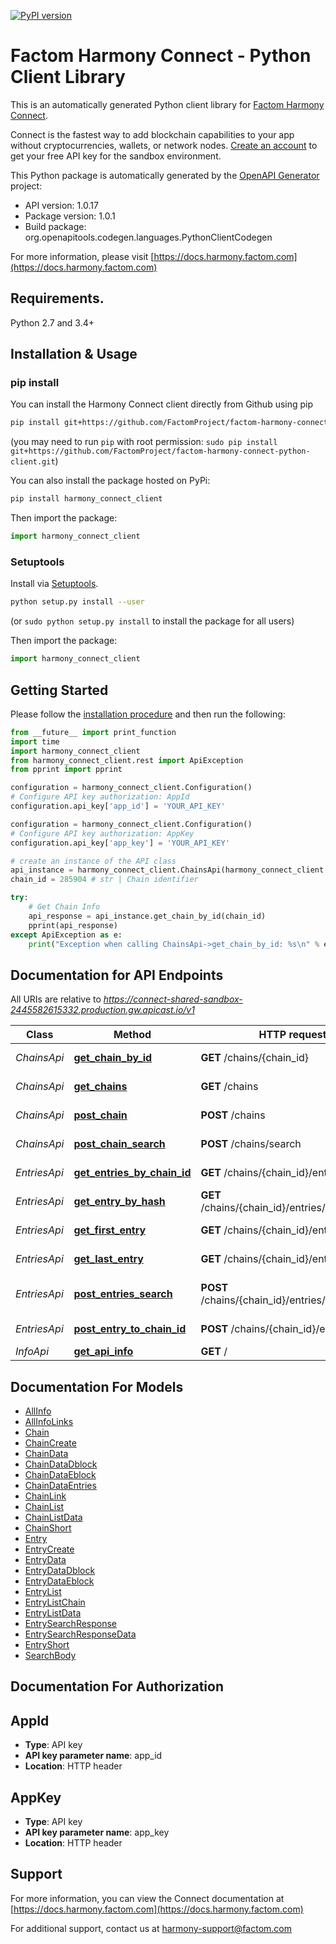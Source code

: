 [![PyPI version](https://badge.fury.io/py/harmony-connect-client.svg)](https://badge.fury.io/py/harmony-connect-client)
# Factom Harmony Connect - Python Client Library

This is an automatically generated Python client library for [Factom Harmony Connect](https://www.factom.com/products/harmony-connect/).

Connect is the fastest way to add blockchain capabilities to your app without cryptocurrencies, wallets, or network nodes. [Create an account](https://account.factom.com/) to get your free API key for the sandbox environment.

This Python package is automatically generated by the [OpenAPI Generator](https://openapi-generator.tech) project:

- API version: 1.0.17
- Package version: 1.0.1
- Build package: org.openapitools.codegen.languages.PythonClientCodegen

For more information, please visit [https://docs.harmony.factom.com](https://docs.harmony.factom.com)

## Requirements.

Python 2.7 and 3.4+

## Installation & Usage
### pip install

You can install the Harmony Connect client directly from Github using pip

```sh
pip install git+https://github.com/FactomProject/factom-harmony-connect-python-client.git
```
(you may need to run `pip` with root permission: `sudo pip install git+https://github.com/FactomProject/factom-harmony-connect-python-client.git`)

You can also install the package hosted on PyPi:

```sh
pip install harmony_connect_client
```

Then import the package:
```python
import harmony_connect_client 
```

### Setuptools

Install via [Setuptools](http://pypi.python.org/pypi/setuptools).

```sh
python setup.py install --user
```
(or `sudo python setup.py install` to install the package for all users)

Then import the package:
```python
import harmony_connect_client
```

## Getting Started

Please follow the [installation procedure](#installation--usage) and then run the following:

```python
from __future__ import print_function
import time
import harmony_connect_client
from harmony_connect_client.rest import ApiException
from pprint import pprint

configuration = harmony_connect_client.Configuration()
# Configure API key authorization: AppId
configuration.api_key['app_id'] = 'YOUR_API_KEY'

configuration = harmony_connect_client.Configuration()
# Configure API key authorization: AppKey
configuration.api_key['app_key'] = 'YOUR_API_KEY'

# create an instance of the API class
api_instance = harmony_connect_client.ChainsApi(harmony_connect_client.ApiClient(configuration))
chain_id = 285904 # str | Chain identifier

try:
    # Get Chain Info
    api_response = api_instance.get_chain_by_id(chain_id)
    pprint(api_response)
except ApiException as e:
    print("Exception when calling ChainsApi->get_chain_by_id: %s\n" % e)

```

## Documentation for API Endpoints

All URIs are relative to *https://connect-shared-sandbox-2445582615332.production.gw.apicast.io/v1*

Class | Method | HTTP request | Description
------------ | ------------- | ------------- | -------------
*ChainsApi* | [**get_chain_by_id**](docs/ChainsApi.md#get_chain_by_id) | **GET** /chains/{chain_id} | Get Chain Info
*ChainsApi* | [**get_chains**](docs/ChainsApi.md#get_chains) | **GET** /chains | Get All Chains
*ChainsApi* | [**post_chain**](docs/ChainsApi.md#post_chain) | **POST** /chains | Create a Chain
*ChainsApi* | [**post_chain_search**](docs/ChainsApi.md#post_chain_search) | **POST** /chains/search | Search Chains
*EntriesApi* | [**get_entries_by_chain_id**](docs/EntriesApi.md#get_entries_by_chain_id) | **GET** /chains/{chain_id}/entries | Get Chain&#39;s Entries
*EntriesApi* | [**get_entry_by_hash**](docs/EntriesApi.md#get_entry_by_hash) | **GET** /chains/{chain_id}/entries/{entry_hash} | Get Entry Info
*EntriesApi* | [**get_first_entry**](docs/EntriesApi.md#get_first_entry) | **GET** /chains/{chain_id}/entries/first | Get Chain&#39;s First Entry
*EntriesApi* | [**get_last_entry**](docs/EntriesApi.md#get_last_entry) | **GET** /chains/{chain_id}/entries/last | Get Chain&#39;s Last Entry
*EntriesApi* | [**post_entries_search**](docs/EntriesApi.md#post_entries_search) | **POST** /chains/{chain_id}/entries/search | Search Chain&#39;s Entries
*EntriesApi* | [**post_entry_to_chain_id**](docs/EntriesApi.md#post_entry_to_chain_id) | **POST** /chains/{chain_id}/entries | Create an Entry
*InfoApi* | [**get_api_info**](docs/InfoApi.md#get_api_info) | **GET** / | API Info


## Documentation For Models

 - [AllInfo](docs/AllInfo.md)
 - [AllInfoLinks](docs/AllInfoLinks.md)
 - [Chain](docs/Chain.md)
 - [ChainCreate](docs/ChainCreate.md)
 - [ChainData](docs/ChainData.md)
 - [ChainDataDblock](docs/ChainDataDblock.md)
 - [ChainDataEblock](docs/ChainDataEblock.md)
 - [ChainDataEntries](docs/ChainDataEntries.md)
 - [ChainLink](docs/ChainLink.md)
 - [ChainList](docs/ChainList.md)
 - [ChainListData](docs/ChainListData.md)
 - [ChainShort](docs/ChainShort.md)
 - [Entry](docs/Entry.md)
 - [EntryCreate](docs/EntryCreate.md)
 - [EntryData](docs/EntryData.md)
 - [EntryDataDblock](docs/EntryDataDblock.md)
 - [EntryDataEblock](docs/EntryDataEblock.md)
 - [EntryList](docs/EntryList.md)
 - [EntryListChain](docs/EntryListChain.md)
 - [EntryListData](docs/EntryListData.md)
 - [EntrySearchResponse](docs/EntrySearchResponse.md)
 - [EntrySearchResponseData](docs/EntrySearchResponseData.md)
 - [EntryShort](docs/EntryShort.md)
 - [SearchBody](docs/SearchBody.md)


## Documentation For Authorization


## AppId

- **Type**: API key
- **API key parameter name**: app_id
- **Location**: HTTP header

## AppKey

- **Type**: API key
- **API key parameter name**: app_key
- **Location**: HTTP header


## Support

For more information, you can view the Connect documentation at [https://docs.harmony.factom.com](https://docs.harmony.factom.com)


For additional support, contact us at harmony-support@factom.com


